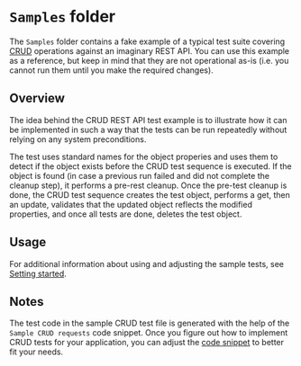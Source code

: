 # `Samples` folder

The `Samples` folder contains a fake example of a typical test suite covering [CRUD](https://www.codecademy.com/article/what-is-crud) operations against an imaginary REST API. You can use this example as a reference, but keep in mind that they are not operational as-is (i.e. you cannot run them until you make the required changes).

## Overview

The idea behind the CRUD REST API test example is to illustrate how it can be implemented in such a way that the tests can be run repeatedly without relying on any system preconditions.

The test uses standard names for the object properies and uses them to detect if the object exists before the CRUD test sequence is executed. If the object is found (in case a previous run failed and did not complete the cleanup step), it performs a pre-rest cleanup. Once the pre-test cleanup is done, the CRUD test sequence creates the test object, performs a get, then an update, validates that the updated object reflects the modified properties, and once all tests are done, deletes the test object.

## Usage

For additional information about using and adjusting the sample tests, see [Setting started](<../../GETTING STARTED.md>).

## Notes

The test code in the sample CRUD test file is generated with the help of the `Sample CRUD requests` code snippet. Once you figure out how to implement CRUD tests for your application, you can adjust the [code snippet](../../.vscode/http.code-snippets) to better fit your needs.
